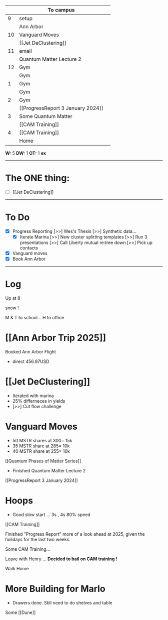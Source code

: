 
|     | To campus                         |     |
| --- | --------------------------------- | --- |
| 9   | setup                             |     |
|     | Ann Arbor                         |     |
| 10  | Vanguard Moves                    |     |
|     | [[Jet DeClustering]]              |     |
| 11  | email                             |     |
|     | Quantum Matter Lecture 2          |     |
| 12  | Gym                               |     |
|     | Gym                               |     |
| 1   | Gym                               |     |
|     | Gym                               |     |
| 2   | Gym                               |     |
|     | [[ProgressReport 3 January 2024]] |     |
| 3   | Some Quantum Matter               |     |
|     | [[CAM Training]]                  |     |
| 4   | [[CAM Training]]                  |     |
|     | Home                              |     |

**W:** 5 
**DW:** 1
**OT:** 1
**ex** 

---
# The ONE thing: 
- [ ] [[Jet DeClustering]]

---
# To Do

- [x] Progress Reporting
 [>>] Wes's Thesis
 [>>]  Synthetic data... 
	- [x] Iterate Marina
	[>>] New cluster splitting templates
	[>>] Run 3 presentations 
 [>>] Call Liberty mutual re:tree down
 [>>] Pick up contacts
- [x] Vanguard moves
- [x] Book Ann Arbor

---

# Log

Up at 8 

snow ! 

M & T to school... H to office

# [[Ann Arbor Trip 2025]]
Booked Ann Arbor Flight
- direct 456.97USD


# [[Jet DeClustering]]
- Iterated with marina 
- 25% differneces in yields 
- [>>] Cut flow challenge

# Vanguard Moves
- 50 MSTR shares at $300 = ~$15k
- 35 MSTR share at $285 =  ~$10k
- 40 MSTR share at $255 =  ~$10k


[[Quantum Phases of Matter Series]]
- Finished Quantum Matter Lecture 2

[[ProgressReport 3 January 2024]]

# Hoops 
- Good slow start ... 3s , 4s 80% speed

[[CAM Training]]

Finished "Progress Report"  more of a look ahead at 2025, given the holidays for the last two weeks. 

Some CAM Training...

Leave  with Henry ... **Decided to bail on CAM training !**

Walk Home 

# More Building for Marlo
- Drawers done. Still need to do shelves and table

Some [[Dune]]


